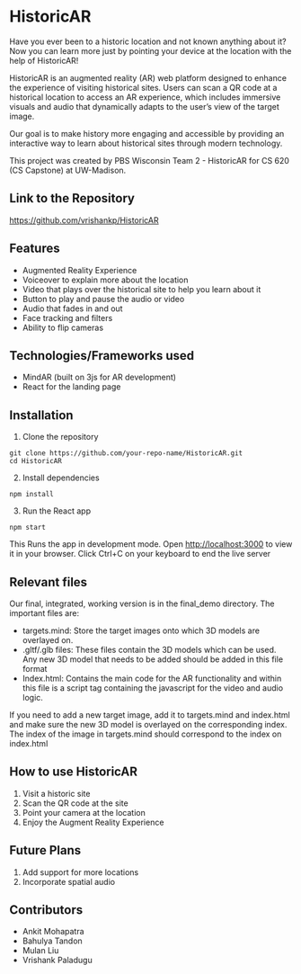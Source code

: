 # HistoricAR

Have you ever been to a historic location and not known anything about it? Now you can learn more just by pointing your device at the location with the help of HistoricAR!

HistoricAR is an augmented reality (AR) web platform designed to enhance the experience of visiting historical sites. Users can scan a QR code at a historical location to access an AR experience, which includes immersive visuals and audio that dynamically adapts to the user’s view of the target image.

Our goal is to make history more engaging and accessible by providing an interactive way to learn about historical sites through modern technology.

This project was created by PBS Wisconsin Team 2 - HistoricAR for CS 620 (CS Capstone) at UW-Madison.

## Link to the Repository
https://github.com/vrishankp/HistoricAR

## Features

- Augmented Reality Experience
- Voiceover to explain more about the location
- Video that plays over the historical site to help you learn about it 
- Button to play and pause the audio or video
- Audio that fades in and out 
- Face tracking and filters
- Ability to flip cameras

## Technologies/Frameworks used

- MindAR (built on 3js for AR development)
- React for the landing page 

## Installation 

1. Clone the repository
```
git clone https://github.com/your-repo-name/HistoricAR.git
cd HistoricAR
```

2. Install dependencies
```
npm install
```

3. Run the React app 
```
npm start
```  
This Runs the app in development mode. Open [http://localhost:3000](http://localhost:3000) to view it in your browser. Click Ctrl+C on your keyboard to end the live server

## Relevant files

Our final, integrated, working version is in the final_demo directory. The important files are:
- targets.mind: Store the target images onto which 3D models are overlayed on.
- .gltf/.glb files: These files contain the 3D models which can be used. Any new 3D model that needs to be added should be added in this file format 
- Index.html: Contains the main code for the AR functionality and within this file is a script tag containing the javascript for the video and audio logic.

If you need to add a new target image, add it to targets.mind and index.html and make sure the new 3D model is overlayed on the corresponding index. The index of the image in targets.mind should correspond to the index on index.html

## How to use HistoricAR

1. Visit a historic site
2. Scan the QR code at the site
3. Point your camera at the location 
4. Enjoy the Augment Reality Experience

## Future Plans 

1. Add support for more locations
2. Incorporate spatial audio 

## Contributors

- Ankit Mohapatra
- Bahulya Tandon 
- Mulan Liu
- Vrishank Paladugu

